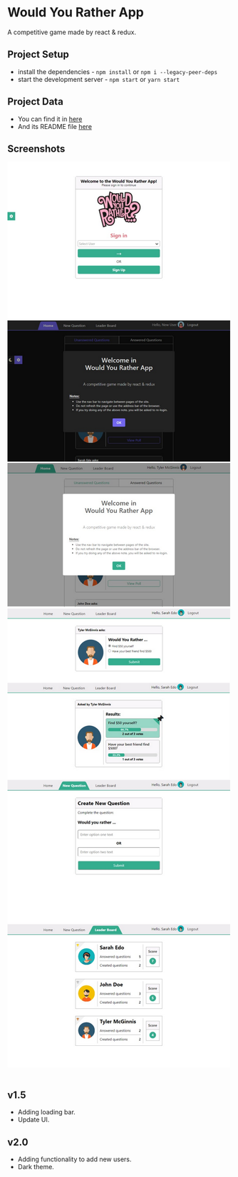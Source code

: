 # Would You Rather App

A competitive game made by react & redux.


## Project Setup

* install the dependencies - `npm install` or `npm i --legacy-peer-deps`
* start the development server - `npm start` or `yarn start`
&nbsp;&nbsp;

## Project Data

* You can find it in [here](src/utils/_DATA.js)
* And its README file [here](src/utils/DATA_README.md)
&nbsp;&nbsp;

## Screenshots

![Screenshot](/screenshots/0.png)
![Screenshot](/screenshots/1.png)
![Screenshot](/screenshots/2.png)
![Screenshot](/screenshots/3.png)
![Screenshot](/screenshots/4.png)
![Screenshot](/screenshots/5.png)
![Screenshot](/screenshots/6.png)
&nbsp;&nbsp;&nbsp;


## v1.5

* Adding loading bar.
* Update UI.
&nbsp;


## v2.0

* Adding functionality to add new users.
* Dark theme.
